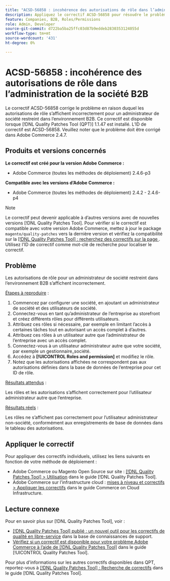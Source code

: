 ```yaml
---
title: "ACSD-56858 : incohérence des autorisations de rôle dans l’administration de la société B2B"
description: Appliquez le correctif ACSD-56858 pour résoudre le problème Adobe Commerce en raison duquel les autorisations de rôle s’affichent incorrectement pour un administrateur de société restreint dans l’environnement B2B.
feature: Companies, B2B, Roles/Permissions
role: Admin, Developer
source-git-commit: d722ba5ba25ffc03d87b9eddeb2830353124055d
workflow-type: tm+mt
source-wordcount: '431'
ht-degree: 0%

---
```


# ACSD-56858 : incohérence des autorisations de rôle dans l’administration de la société B2B

Le correctif ACSD-56858 corrige le problème en raison duquel les autorisations de rôle s’affichent incorrectement pour un administrateur de société restreint dans l’environnement B2B. Ce correctif est disponible lorsque [!DNL Quality Patches Tool (QPT)] 1.1.47 est installé. L’ID de correctif est ACSD-56858. Veuillez noter que le problème doit être corrigé dans Adobe Commerce 2.4.7.

## Produits et versions concernés

**Le correctif est créé pour la version Adobe Commerce :**

* Adobe Commerce (toutes les méthodes de déploiement) 2.4.6-p3

**Compatible avec les versions d’Adobe Commerce :**

* Adobe Commerce (toutes les méthodes de déploiement) 2.4.2 - 2.4.6-p4

>[!NOTE]
>
>Le correctif peut devenir applicable à d’autres versions avec de nouvelles versions [!DNL Quality Patches Tool]. Pour vérifier si le correctif est compatible avec votre version Adobe Commerce, mettez à jour le package `magento/quality-patches` vers la dernière version et vérifiez la compatibilité sur la [[!DNL Quality Patches Tool] : recherchez des correctifs sur la page ](https://experienceleague.adobe.com/tools/commerce-quality-patches/index.html). Utilisez l’ID de correctif comme mot-clé de recherche pour localiser le correctif.

## Problème

Les autorisations de rôle pour un administrateur de société restreint dans l’environnement B2B s’affichent incorrectement.

<u>Étapes à reproduire</u> :

1. Commencez par configurer une société, en ajoutant un administrateur de société et des utilisateurs de société.
1. Connectez-vous en tant qu’administrateur de l’entreprise au storefront et créez différents rôles pour différents utilisateurs.
1. Attribuez ces rôles si nécessaire, par exemple en limitant l’accès à certaines tâches tout en autorisant un accès complet à d’autres.
1. Attribuez ces rôles à un utilisateur autre que l’administrateur de l’entreprise avec un accès complet.
1. Connectez-vous à un utilisateur administrateur autre que votre société, par exemple un gestionnaire_société.
1. Accédez à **[!UICONTROL Roles and permission]** et modifiez le rôle.
1. Notez que les autorisations affichées ne correspondent pas aux autorisations définies dans la base de données de l’entreprise pour cet ID de rôle.

<u>Résultats attendus</u> :

Les rôles et les autorisations s’affichent correctement pour l’utilisateur administrateur autre que l’entreprise.

<u>Résultats réels</u> :

Les rôles ne s’affichent pas correctement pour l’utilisateur administrateur non-société, conformément aux enregistrements de base de données dans le tableau des autorisations.

## Appliquer le correctif

Pour appliquer des correctifs individuels, utilisez les liens suivants en fonction de votre méthode de déploiement :

* Adobe Commerce ou Magento Open Source sur site : [[!DNL Quality Patches Tool] > Utilisation](https://experienceleague.adobe.com/docs/commerce-operations/tools/quality-patches-tool/usage.html) dans le guide [!DNL Quality Patches Tool].
* Adobe Commerce sur l’infrastructure cloud : [mises à niveau et correctifs > Appliquer les correctifs](https://experienceleague.adobe.com/docs/commerce-cloud-service/user-guide/develop/upgrade/apply-patches.html) dans le guide Commerce on Cloud Infrastructure.

## Lecture connexe

Pour en savoir plus sur [!DNL Quality Patches Tool], voir :

* [[!DNL Quality Patches Tool] publié : un nouvel outil pour les correctifs de qualité en libre-service](https://experienceleague.adobe.com/en/docs/commerce-knowledge-base/kb/announcements/commerce-announcements/magento-quality-patches-released-new-tool-to-self-serve-quality-patches) dans la base de connaissances de support.
* [Vérifiez si un correctif est disponible pour votre problème Adobe Commerce à l’aide de  [!DNL Quality Patches Tool]](/help/tools/quality-patches-tool/patches-available-in-qpt/check-patch-for-magento-issue-with-magento-quality-patches.md) dans le guide [!UICONTROL Quality Patches Tool].


Pour plus d&#39;informations sur les autres correctifs disponibles dans QPT, reportez-vous à [[!DNL Quality Patches Tool] : Recherche de correctifs](https://experienceleague.adobe.com/tools/commerce-quality-patches/index.html) dans le guide [!DNL Quality Patches Tool].

